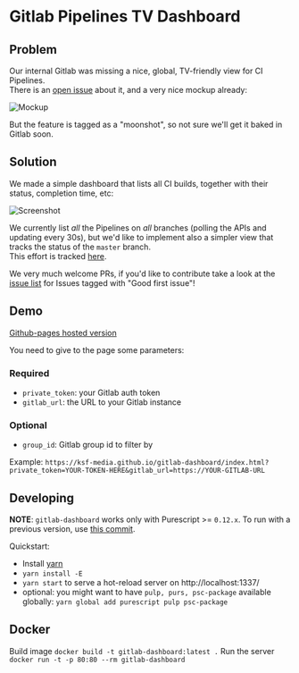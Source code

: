 # Gitlab Pipelines TV Dashboard

## Problem

Our internal Gitlab was missing a nice, global, TV-friendly view for CI Pipelines.  
There is an [open issue](https://gitlab.com/gitlab-org/gitlab-ce/issues/3235) about it,
and a very nice mockup already:

![Mockup](https://gitlab.com/gitlab-org/gitlab-ce/uploads/2bf850dee70767bc4dac47f7d605dfd0/Artboard_1_Copy_3.png)

But the feature is tagged as a "moonshot", so not sure we'll get it baked in Gitlab soon.

## Solution

We made a simple dashboard that lists all CI builds, together with their status, completion time, etc:

![Screenshot](/screenshot.png)

We currently list _all_ the Pipelines on _all_ branches (polling the APIs and updating every 30s),
but we'd like to implement also a simpler view that tracks the status of the `master` branch.  
This effort is tracked [here](https://github.com/KSF-Media/gitlab-dashboard/issues/13).

We very much welcome PRs, if you'd like to contribute take a look at the [issue list](https://github.com/KSF-Media/gitlab-dashboard/issues)
for Issues tagged with "Good first issue"!

## Demo

[Github-pages hosted version](https://ksf-media.github.io/gitlab-dashboard/)

You need to give to the page some parameters:

### Required
- `private_token`: your Gitlab auth token
- `gitlab_url`: the URL to your Gitlab instance

### Optional

- `group_id`: Gitlab group id to filter by

Example: `https://ksf-media.github.io/gitlab-dashboard/index.html?private_token=YOUR-TOKEN-HERE&gitlab_url=https://YOUR-GITLAB-URL`

## Developing

**NOTE**: `gitlab-dashboard` works only with Purescript >= `0.12.x`. To run with a previous version, use [this commit](https://github.com/KSF-Media/gitlab-dashboard/tree/dfec798e1e3a91bde961e53a77f4d523ea460639).

Quickstart:
- Install [yarn](https://yarnpkg.com/lang/en/docs/install/)
- `yarn install -E`
- `yarn start` to serve a hot-reload server on http://localhost:1337/
- optional: you might want to have `pulp, purs, psc-package` available globally: `yarn global add purescript pulp psc-package`

## Docker

Build image
    `docker build -t gitlab-dashboard:latest .`
Run the server
    `docker run -t -p 80:80 --rm gitlab-dashboard`

